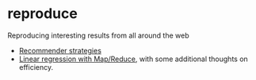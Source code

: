 # reproduce
Reproducing interesting results from all around the web

* [Recommender strategies](matrix-factorization/recommendation_strategies.ipynb)
* [Linear regression with Map/Reduce](linear-regression-map-reduce/linear_regression_map_reduce.ipynb), with some additional thoughts on efficiency.
